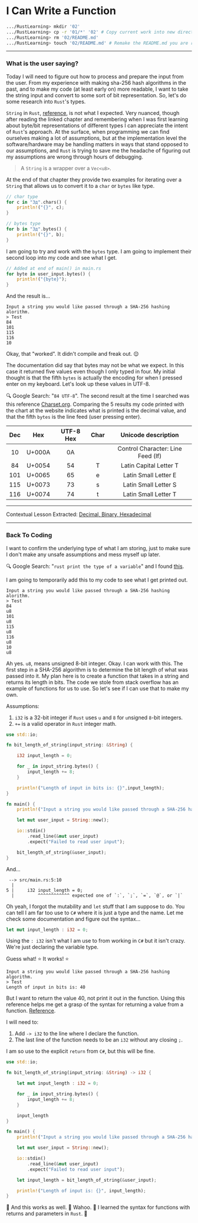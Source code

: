 # I Can Write a Function

```Bash
.../RustLearning> mkdir '02'
.../RustLearning> cp -r '01/*' '02' # Copy current work into new directory
.../RustLearning> rm '02/README.md'
.../RustLearning> touch '02/README.md' # Remake the README.md you are reading right now.
```
***

### What is the user saying?

Today I will need to figure out how to process and prepare the input from the user. From my experience with making sha-256 hash algorithms in the past, and to make my code (at least early on) more readable, I want to take the string input and convert to some sort of bit representation. So, let's do some research into `Rust`'s types.

`String` in `Rust`, [reference](https://doc.rust-lang.org/book/ch08-02-strings.html#storing-utf-8-encoded-text-with-strings), is not what I expected. Very nuanced, though after reading the linked chapter and remembering when I was first learning about byte/bit representations of different types I can appreciate the intent of `Rust`'s approach. At the surface, when programming we can find ourselves making a lot of assumptions, but at the implementation level the software/hardware may be handling matters in ways that stand opposed to our assumptions, and `Rust` is trying to save me the headache of figuring out my assumptions are wrong through hours of debugging.

> A `String` is a wrapper over a `Vec<u8>`.

At the end of that chapter they provide two examples for iterating over a `String` that allows us to convert it to a `char` or `bytes` like type.

```Rust
// char type
for c in "Зд".chars() {
    println!("{}", c);
}

// bytes type
for b in "Зд".bytes() {
    println!("{}", b);
}
```

I am going to try and work with the `bytes` type. I am going to implement their second loop into my code and see what I get.

```Rust
// Added at end of main() in main.rs
for byte in user_input.bytes() {
	println!("{byte}");
}
```

And the result is...

```
Input a string you would like passed through a SHA-256 hashing alorithm.
> Test
84
101
115
116
10
```

Okay, that "worked". It didn't compile and freak out. :relieved:

The documentation did say that bytes may not be what we expect. In this case it returned five values even though I only typed in four. My initial thought is that the fifth `bytes` is actually the encoding for when I pressed enter on my keyboard. Let's look up these values in UTF-8.

:mag: Google Search: "`84 UTF-8`". The second result at the time I searched was this reference [Charset.org](https://www.charset.org/utf-8). Comparing the 5 results my code printed with the chart at the website indicates what is printed is the decimal value, and that the fifth `bytes` is the line feed (user pressing enter).

| Dec | Hex | UTF-8 Hex | Char | Unicode description |
| :-: | :-: | :-------: | :--: | :-----------------: |
| 10 | U+000A | 0A | | Control Character: Line Feed (lf) |
| 84 | U+0054 | 54 | T | Latin Capital Letter T |
| 101 | U+0065 | 65 | e | Latin Small Letter E |
| 115 | U+0073 | 73 | s | Latin Small Letter S |
| 116 | U+0074 | 74 | t | Latin Small Letter T |

***

Contextual Lesson Extracted: [Decimal, Binary, Hexadecimal](https://github.com/GaryMcD/Learning-Rust-A-Lesson-in-Humility/blob/main/Extracts.md#decimal-binary-hexadecimal)

***

### Back To Coding

I want to confirm the underlying type of what I am storing, just to make sure I don't make any unsafe assumptions and mess myself up later.

:mag: Google Search: "`rust print the type of a variable`" and I found [this](https://stackoverflow.com/questions/21747136/how-do-i-print-in-rust-the-type-of-a-variable).

I am going to temporarily add this to my code to see what I get printed out.

```
Input a string you would like passed through a SHA-256 hashing alorithm.
> Test
84
u8
101
u8
115
u8
116
u8
10
u8
```

Ah yes. `u8`, means unsigned 8-bit integer. Okay. I can work with this. The first step in a SHA-256 algorithm is to determine the bit length of what was passed into it. My plan here is to create a function that takes in a string and returns its length in bits. The code we stole from stack overflow has an example of functions for us to use. So let's see if I can use that to make my own.

Assumptions:
1. `i32` is a 32-bit integer if `Rust` uses `u` and `8` for `u`nsigned `8`-bit integers. 
2. `+=` is a valid operator in `Rust` integer math.

```Rust
use std::io;

fn bit_length_of_string(input_string: &String) {

	i32 input_length = 0;

	for _ in input_string.bytes() {
		input_length += 8;
	}

	println!("Length of input in bits is: {}",input_length);
}

fn main() {
    println!("Input a string you would like passed through a SHA-256 hashing algorithm.");

    let mut user_input = String::new();

    io::stdin()
        .read_line(&mut user_input)
        .expect("Failed to read user input");

	bit_length_of_string(&user_input);
}
```

And...

```
 --> src/main.rs:5:10
  |
5 |     i32 input_length = 0;
  |         ^^^^^^^^^^^^ expected one of `:`, `;`, `=`, `@`, or `|` 
```

Oh yeah, I forgot the mutability and `let` stuff that I am suppose to do. You can tell I am far too use to `C#` where it is just a type and the name. Let me check some documentation and figure out the syntax...

```Rust
let mut input_length : i32 = 0;
```

Using the `: i32` isn't what I am use to from working in `C#` but it isn't crazy. We're just declaring the variable type.

Guess what! :star: It works! :star:

```
Input a string you would like passed through a SHA-256 hashing algorithm.
> Test
Length of input in bits is: 40
```

But I want to return the value 40, not print it out in the function. Using this reference helps me get a grasp of the syntax for returning a value from a function. [Reference](https://doc.rust-lang.org/rust-by-example/fn.html).

I will need to:
1. Add `-> i32` to the line where I declare the function.
2. The last line of the function needs to be an `i32` without any closing `;`.

I am so use to the explicit `return` from `C#`, but this will be fine.

```Rust
use std::io;

fn bit_length_of_string(input_string: &String) -> i32 {

	let mut input_length : i32 = 0;

	for _ in input_string.bytes() {
		input_length += 8;
	}

	input_length
}

fn main() {
	println!("Input a string you would like passed through a SHA-256 hashing algorithm.");

	let mut user_input = String::new();

	io::stdin()
		.read_line(&mut user_input)
		.expect("Failed to read user input");

	let input_length = bit_length_of_string(&user_input);

	println!("Length of input is: {}", input_length);
}

```

:tada: And this works as well. :tada: Wahoo. :tada: I learned the syntax for functions with returns and parameters in `Rust`. :tada:
